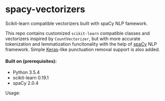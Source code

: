 # spacy-vectorizers
Scikit-learn compatible vectorizers built with spaCy NLP famework.

This repo contains customized ```scikit-learn``` compatible classes and vectorizers inspired by ```CountVectorizer```, 
but with more accurate tokenization and lemmatization funcitonality with the help of 
<a href='https://spacy.io/'>spaCy</a> NLP framework. Simple <a href='https://keras.io/preprocessing/text/'>Keras</a>-like 
punctuation removal support is also added.

#### Built on (prerequisites):
* Python 3.5.4
* scikit-learn 0.19.1
* spaCy 2.0.4

Usage:
